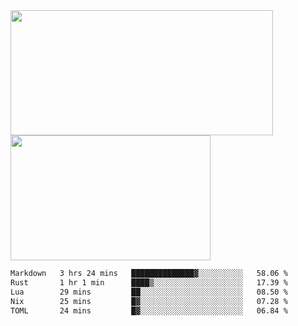 <a href="https://github.com/anuraghazra/github-readme-stats">
  <img height=200 width=420 align="center" src="https://github-readme-stats.vercel.app/api?username=airRnot1106&hide_title=true&show_icons=true&rank_icon=github" />
</a>
<a href="https://github.com/anuraghazra/convoychat">
  <img height=200 width=320 align="center" src="https://github-readme-stats.vercel.app/api/top-langs/?username=airRnot1106&hide_title=true&layout=compact&hide=html,css" />
</a>

<!--START_SECTION:waka-->

```txt
Markdown   3 hrs 24 mins   ██████████████▓░░░░░░░░░░   58.06 %
Rust       1 hr 1 min      ████▒░░░░░░░░░░░░░░░░░░░░   17.39 %
Lua        29 mins         ██░░░░░░░░░░░░░░░░░░░░░░░   08.50 %
Nix        25 mins         █▓░░░░░░░░░░░░░░░░░░░░░░░   07.28 %
TOML       24 mins         █▓░░░░░░░░░░░░░░░░░░░░░░░   06.84 %
```

<!--END_SECTION:waka-->
